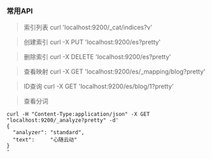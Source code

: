 ### 常用API

> 索引列表 curl 'localhost:9200/_cat/indices?v'

> 创建索引 curl -X PUT 'localhost:9200/es?pretty'

> 删除索引 curl -X DELETE 'localhost:9200/es?pretty'

> 查看映射 curl -X GET 'localhost:9200/es/_mapping/blog?pretty'

> ID查询  curl -X GET 'localhost:9200/es/blog/1?pretty'

> 查看分词
```
curl -H "Content-Type:application/json" -X GET "localhost:9200/_analyze?pretty" -d'
{
  "analyzer": "standard",
  "text":     "心随云动"
}
'
```
